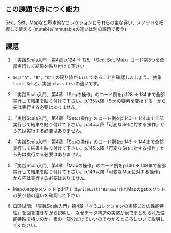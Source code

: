 ## この課題で身につく能力

Seq、Set、Mapなど基本的なコレクションとそれらの主な違い、メソッドを把握して使える
(mutable/immutableの違いは別の課題で扱う)

## 課題

1. 「実践Scala入門」第4章 p.124 -> 125, 「Seq, Set, Map」コード例3つを全部実行して結果を貼り付けて下さい
  - `Seq("A", "B", "C")` の戻り値が `List` であることを確認しましょう。 抽象 `trait Seq`と、実装 `class List`の違いです。

2. 「実践Scala入門」第4章 「Seqの操作」のコード例をp.128 -> 134まで全部実行して結果を貼り付けて下さい。p.135以降「Seqの要素を変換する」から先は実行する必要はありません。

3. 「実践Scala入門」第4章 「Setの操作」のコード例をp.143 -> 144まで全部実行して結果を貼り付けて下さい。p.145以降「可変なSetに対する操作」から先は実行する必要はありません。

4. 「実践Scala入門」第4章 「Setの操作」のコード例をp.143 -> 144まで全部実行して結果を貼り付けて下さい。p.145以降「可変なSetに対する操作」から先は実行する必要はありません。

5. 「実践Scala入門」第4章 「Mapの操作」のコード例をp.146 -> 148まで全部実行して結果を貼り付けて下さい。p.149以降「可変なMapに対する操作」から先は実行する必要はありません。
  - Mapのapplyメソッド(p.147では`priceList("Banana")`)とMapのgetメソッドの戻り値の違いを確認して下さい

6. 口頭試問: 「実践Scala入門」第4章 「4-3コレクションの実装ごとの性能特性」を図を描きながら説明し、なぜデータ構造の実装が表でまとめられた性能特性を持つのか、表の一部分だけでいいのでわかるところについて説明してください。